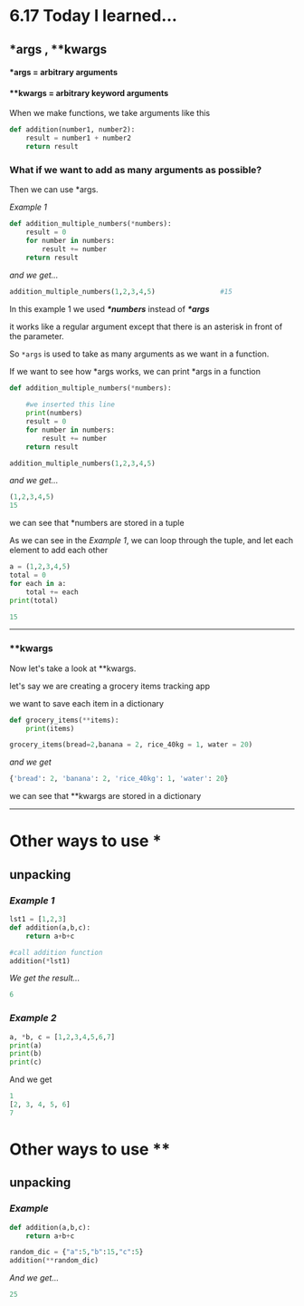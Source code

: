 # 6.17 Today I learned...

## *args , **kwargs

#### *args = arbitrary arguments
#### **kwargs = arbitrary keyword arguments 

When we make functions, we take arguments like this

```py
def addition(number1, number2):
    result = number1 + number2
    return result
```

### What if we want to add as many arguments as possible?

Then we can use *args.

<em>Example 1</em>

```py
def addition_multiple_numbers(*numbers):
    result = 0
    for number in numbers:
        result += number
    return result
```
<em>and we get...</em>
```py
addition_multiple_numbers(1,2,3,4,5)                #15
```

In this example 1 we used <strong><em>*numbers</em></strong> instead of <strong><em>*args</em></strong>

it works like a regular argument except that there is an asterisk in front of the parameter.

So `*args` is used to take as many arguments as we want in a function.

If we want to see how *args works, we can print *args in a function

```py
def addition_multiple_numbers(*numbers):
    
    #we inserted this line
    print(numbers)
    result = 0
    for number in numbers:
        result += number
    return result
```
```py
addition_multiple_numbers(1,2,3,4,5)
```
<em>and we get...</em>
```py
(1,2,3,4,5)
15
```
we can see that *numbers are stored in a tuple

As we can see in the <em>Example 1</em>, we can loop through the tuple, and let each element to add each other

```py
a = (1,2,3,4,5)
total = 0
for each in a:
    total += each
print(total)
```
```py
15
```

---
### **kwargs

Now let's take a look at **kwargs.

let's say we are creating a grocery items tracking app

we want to save each item in a dictionary

```py
def grocery_items(**items):
    print(items)

grocery_items(bread=2,banana = 2, rice_40kg = 1, water = 20)
```
<em>and we get</em>
```py
{'bread': 2, 'banana': 2, 'rice_40kg': 1, 'water': 20}
```
we can see that **kwargs are stored in a dictionary

---

# Other ways to use *
## unpacking
### <em>Example 1</em>
```py
lst1 = [1,2,3]
def addition(a,b,c):
    return a+b+c

#call addition function
addition(*lst1)
```
<em>We get the result...</em>
```py
6
```
### <em>Example 2</em>
```py
a, *b, c = [1,2,3,4,5,6,7]
print(a)
print(b)
print(c)
```
And we get
```py
1
[2, 3, 4, 5, 6]
7
```
# Other ways to use **
## unpacking
### <em>Example</em>

```py
def addition(a,b,c):
    return a+b+c

random_dic = {"a":5,"b":15,"c":5}
addition(**random_dic)
```
<em>And we get...</em>
```py
25
```
